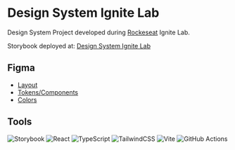 # Design System Ignite Lab
Design System Project developed during [Rockeseat](https://www.rocketseat.com.br/) Ignite Lab.

Storybook deployed at: [Design System Ignite Lab](https://isabellymonteiro.github.io/sb-design-system/)

## Figma
[comment]: <> (Plugins: color styleguide — to generate the color schema — and Phospor Icons — for the icons.)
- [Layout](https://www.figma.com/file/5vKLOPJHfAJbh9v8jydq86/Ignite-Lab-Design-System?node-id=0%3A1)
- [Tokens/Components](https://www.figma.com/file/5vKLOPJHfAJbh9v8jydq86/Ignite-Lab-Design-System?node-id=2%3A99)
- [Colors](https://www.figma.com/file/5vKLOPJHfAJbh9v8jydq86/Ignite-Lab-Design-System?node-id=7%3A63)

## Tools
[comment]: <> (https://github.com/Ileriayo/markdown-badges#markdown-badges)
![Storybook](https://img.shields.io/badge/-Storybook-FF4785?style=for-the-badge&logo=storybook&logoColor=white)
![React](https://img.shields.io/badge/react-%2320232a.svg?style=for-the-badge&logo=react&logoColor=%2361DAFB)
![TypeScript](https://img.shields.io/badge/typescript-%23007ACC.svg?style=for-the-badge&logo=typescript&logoColor=white)
![TailwindCSS](https://img.shields.io/badge/tailwindcss-%2338B2AC.svg?style=for-the-badge&logo=tailwind-css&logoColor=white)
![Vite](https://img.shields.io/badge/vite-%23646CFF.svg?style=for-the-badge&logo=vite&logoColor=white)
![GitHub Actions](https://img.shields.io/badge/github%20actions-%232671E5.svg?style=for-the-badge&logo=githubactions&logoColor=white)
